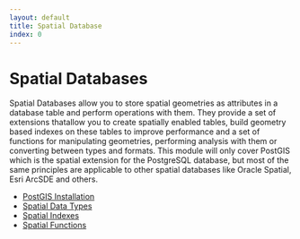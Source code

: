 ```yaml
---
layout: default
title: Spatial Database 
index: 0
---
```


Spatial Databases
=================

Spatial Databases allow you to store spatial geometries as attributes in a database table and perform operations with them. They provide a set of extensions thatallow you to create spatially enabled tables, build geometry based indexes on these tables to improve performance and a set of functions for manipulating geometries, performing analysis with them or converting between types and formats. This module will only cover PostGIS which is the spatial extension for the PostgreSQL database, but most of the same principles are applicable to other spatial databases like Oracle Spatial, Esri ArcSDE and others.

* <a href='{{ site.baseurl }}/modules/spatial_db/installation.html'>PostGIS Installation</a>
* <a href='{{ site.baseurl }}/modules/spatial_db/data_types.html'>Spatial Data Types</a>
* <a href='{{ site.baseurl }}/modules/spatial_db/indexes.html'>Spatial Indexes</a>
* <a href='{{ site.baseurl }}/modules/spatial_db/functions.html'>Spatial Functions</a>

